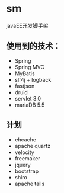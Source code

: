 sm
==

javaEE开发脚手架

## 使用到的技术：
* Spring
* Spring MVC
* MyBatis
* slf4j + logback
* fastjson
* druid
* servlet 3.0
* mariaDB 5.5

## 计划
* ehcache 
* apache quartz
* velocity
* freemaker
* jquery
* bootstrap
* shiro
* apache tails



